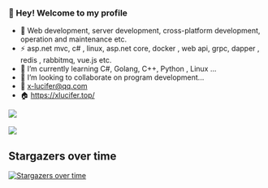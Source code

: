 ### 👋 Hey! Welcome to my profile

- 🥇 Web development, server development, cross-platform development, operation and maintenance etc.
- ⚡ asp.net mvc, c# , linux, asp.net core, docker , web api, grpc, dapper , redis , rabbitmq, vue.js etc.
- 🌱 I’m currently learning C#, Golang, C++, Python , Linux ...
- 👯 I’m looking to collaborate on program development...
- 📧 <a href="mailto:x-lucifer@qq.com?subject=商务合作&body=项目开发">x-lucifer@qq.com</a>
- 🏠 <a href="https://xlucifer.top/">https://xlucifer.top/</a>

<img align="center" src="https://github-readme-stats.vercel.app/api/top-langs/?username=X-Lucifer&langs_count=6&layout=compact&theme=tokyonight" /><br /><br />
<img align="center" src="https://github-readme-stats.vercel.app/api?username=X-Lucifer&&show_icons=true&&theme=tokyonight" />

## Stargazers over time

[![Stargazers over time](https://starchart.cc/X-Lucifer/AI-Lossless-Zoomer.svg)](https://starchart.cc/X-Lucifer/AI-Lossless-Zoomer)
